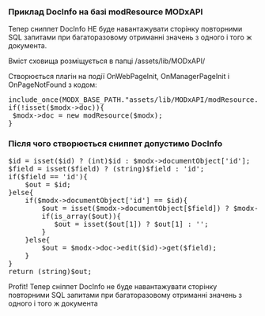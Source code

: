 
<meta http-equiv="Content-Type" content="text/html; charset=utf-8">
<h3>Приклад DocInfo на базі modResource MODxAPI </h3> 
Тепер сниппет DocInfo НЕ буде навантажувати сторінку повторними SQL запитами при багаторазовому отриманні значень з одного і того ж документа.	
<br>
<p>Вміст сховища розміщується в папці <span class="text-bold">/assets/lib/MODxAPI/</span></p>
<p>Створюється плагін на події <span class="text-bold">OnWebPageInit</span>, <span class="text-bold">OnManagerPageInit</span> і <span class="text-bold">OnPageNotFound</span> з кодом:</p>
<pre class="brush: php">include_once(MODX_BASE_PATH."assets/lib/MODxAPI/modResource.php");
if(!isset($modx->doc)){
 $modx->doc = new modResource($modx);
}</pre>

<h3>Після чого створюється сниппет допустимо DocInfo</h3>
<pre class="brush: php">$id = isset($id) ? (int)$id : $modx->documentObject['id'];
$field = isset($field) ? (string)$field : 'id';
if($field == 'id'){
    $out = $id;
}else{
    if($modx->documentObject['id'] == $id){
        $out = isset($modx->documentObject[$field]) ? $modx->documentObject[$field] : '';
        if(is_array($out)){
           $out = isset($out[1]) ? $out[1] : '';
        }
    }else{
        $out = $modx->doc->edit($id)->get($field);
    }
}
return (string)$out;</pre>
<p><span class="text-bold">Profit!</span> Тепер сніппет DocInfo не буде навантажувати сторінку повторними SQL запитами при багаторазовому отриманні значень з одного і того ж документа</p>

